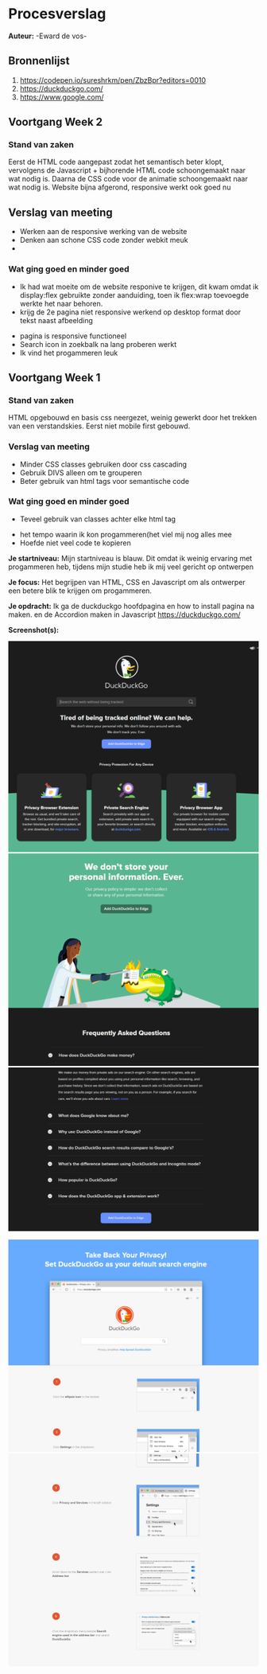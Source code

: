 # Procesverslag
**Auteur:** -Eward de vos-


## Bronnenlijst
1. https://codepen.io/sureshrkm/pen/ZbzBpr?editors=0010
2. https://duckduckgo.com/
3. https://www.google.com/


## Voortgang Week 2
### Stand van zaken
Eerst de HTML code aangepast zodat het semantisch beter klopt, vervolgens de Javascript + bijhorende HTML code schoongemaakt naar wat nodig is. Daarna de CSS code voor de animatie schoongemaakt naar wat nodig is. 
Website bijna afgerond, responsive werkt ook goed nu

## Verslag van meeting
- Werken aan de responsive werking van de website
- Denken aan schone CSS code zonder webkit meuk
- 
### Wat ging goed en minder goed
- Ik had wat moeite om de website responive te krijgen, dit kwam omdat ik display:flex gebruikte zonder aanduiding, toen ik flex:wrap toevoegde werkte het naar behoren.
- krijg de 2e pagina niet responsive werkend op desktop format door tekst naast afbeelding
+ pagina is responsive functioneel
+ Search icon in zoekbalk na lang proberen werkt
+ Ik vind het progammeren leuk

## Voortgang Week 1

### Stand van zaken
HTML opgebouwd en basis css neergezet, weinig gewerkt door het trekken van een verstandskies. Eerst niet mobile first gebouwd. 

### Verslag van meeting
- Minder CSS classes gebruiken door css cascading
- Gebruik DIVS alleen om te grouperen
- Beter gebruik van html tags voor semantische code 

### Wat ging goed en minder goed
- Teveel gebruik van classes achter elke html tag
+ het tempo waarin ik kon progammeren(het viel mij nog alles mee
+ Hoefde niet veel code te kopieren

**Je startniveau:** 
Mijn startniveau is blauw. Dit omdat ik weinig ervaring met progammeren heb, tijdens mijn studie heb ik mij veel gericht op ontwerpen

**Je focus:** 
Het begrijpen van HTML, CSS en Javascript om als ontwerper een betere blik te krijgen om progammeren. 



**Je opdracht:** 
Ik ga de duckduckgo hoofdpagina en how to install pagina na maken. en de Accordion maken in Javascript 
https://duckduckgo.com/

**Screenshot(s):**

![alt text](https://github.com/pannekoek141/Front_end_2021/blob/main/Screenshot-1.png?raw=true)
![alt text](https://github.com/pannekoek141/Front_end_2021/blob/main/Screenshot-2.png?raw=true)
![alt text](https://github.com/pannekoek141/Front_end_2021/blob/main/Screenshot-3.png?raw=true)


![alt text](https://github.com/pannekoek141/Front_end_2021/blob/main/Screenshot-site-2.png?raw=true)
![alt text](https://github.com/pannekoek141/Front_end_2021/blob/main/Screenshot-site-3.png?raw=true)


